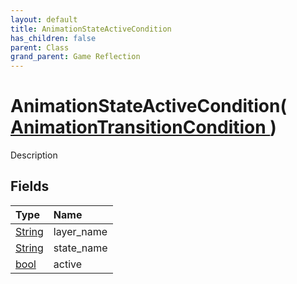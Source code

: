 ```yaml
---
layout: default
title: AnimationStateActiveCondition
has_children: false
parent: Class
grand_parent: Game Reflection
---
```

# AnimationStateActiveCondition( [ AnimationTransitionCondition ](/riftbreaker-wiki/docs/game-reflection/classes/animation_transition_condition/) )
Description 

## Fields

| Type | Name |
|:----------|:--------------|
| [String](/riftbreaker-wiki/docs/game-reflection/components/string/) | layer_name |
| [String](/riftbreaker-wiki/docs/game-reflection/components/string/) | state_name |
| [bool](/riftbreaker-wiki/docs/game-reflection/components/bool/) | active |


